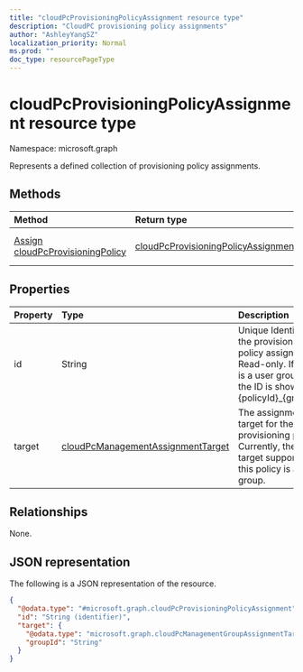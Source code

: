 ```yaml
---
title: "cloudPcProvisioningPolicyAssignment resource type"
description: "CloudPC provisioning policy assignments"
author: "AshleyYangSZ"
localization_priority: Normal
ms.prod: ""
doc_type: resourcePageType
---
```


# cloudPcProvisioningPolicyAssignment resource type

Namespace: microsoft.graph

Represents a defined collection of provisioning policy assignments.

## Methods

|Method|Return type|Description|
|:---|:---|:---|
|[Assign cloudPcProvisioningPolicy](../api/cloudpcprovisioningpolicy-assign.md)|[cloudPcProvisioningPolicyAssignment](../resources/cloudpcprovisioningpolicyassignment.md)|Assign [cloudPcProvisioningPolicy](../resources/cloudpcprovisioningpolicy.md) to user groups.|

## Properties

|Property|Type|Description|
|:---|:---|:---|
|id|String|Unique Identifier for the provisioning policy assignment. Read-only. If `target` is a user group, then the ID is shown as {policyId}_{groupId}.|
|target|[cloudPcManagementAssignmentTarget](../resources/cloudpcmanagementassignmenttarget.md)|The assignment target for the provisioning policy. Currently, the only target supported for this policy is a user group.|

## Relationships

None.

## JSON representation

The following is a JSON representation of the resource.
<!-- {
  "blockType": "resource",
  "keyProperty": "id",
  "@odata.type": "microsoft.graph.cloudPcProvisioningPolicyAssignment",
  "baseType": "microsoft.graph.entity",
  "openType": false
}
-->

``` json
{
  "@odata.type": "#microsoft.graph.cloudPcProvisioningPolicyAssignment",
  "id": "String (identifier)",
  "target": {
    "@odata.type": "microsoft.graph.cloudPcManagementGroupAssignmentTarget",
    "groupId": "String"
  }
}
```
